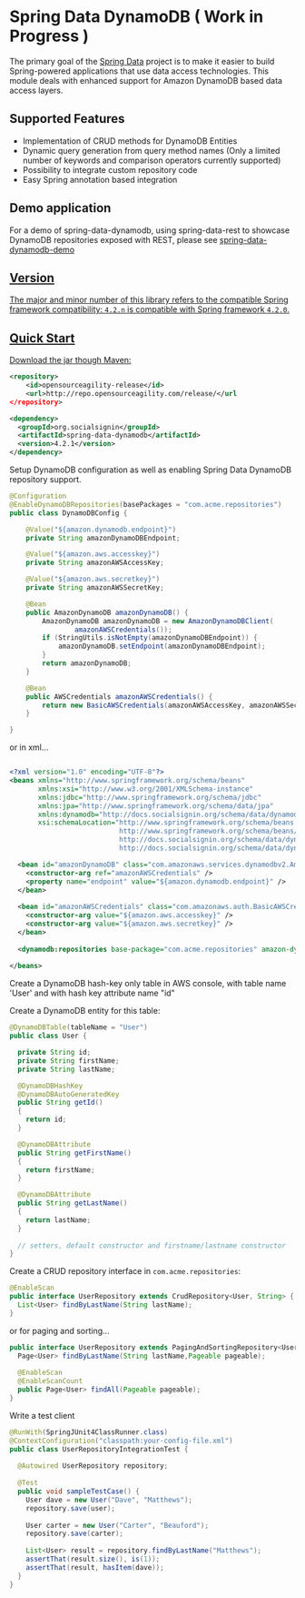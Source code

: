 # Spring Data DynamoDB ( Work in Progress ) #

The primary goal of the [Spring Data](http://www.springsource.org/spring-data) project is to make it easier to build Spring-powered applications that use data access technologies. This module deals with enhanced support for Amazon DynamoDB based data access layers.

## Supported Features ##

* Implementation of CRUD methods for DynamoDB Entities
* Dynamic query generation from query method names  (Only a limited number of keywords and comparison operators currently supported)
* Possibility to integrate custom repository code
* Easy Spring annotation based integration

## Demo application ##

For a demo of spring-data-dynamodb, using spring-data-rest to showcase DynamoDB repositories exposed with REST,
please see <a href="https://github.com/michaellavelle/spring-data-dynamodb-demo">spring-data-dynamodb-demo
## Version

The major and minor number of this library refers to the compatible Spring framework compatibility:
`4.2.n` is compatible with Spring framework `4.2.0`.

## Quick Start ##

Download the jar though Maven:


```xml
<repository>
	<id>opensourceagility-release</id>
	<url>http://repo.opensourceagility.com/release/</url
</repository>
```

```xml
<dependency>
  <groupId>org.socialsignin</groupId>
  <artifactId>spring-data-dynamodb</artifactId>
  <version>4.2.1</version>
</dependency>
```

Setup DynamoDB configuration as well as enabling Spring Data DynamoDB repository support.

```java
@Configuration
@EnableDynamoDBRepositories(basePackages = "com.acme.repositories")
public class DynamoDBConfig {

	@Value("${amazon.dynamodb.endpoint}")
	private String amazonDynamoDBEndpoint;

	@Value("${amazon.aws.accesskey}")
	private String amazonAWSAccessKey;

	@Value("${amazon.aws.secretkey}")
	private String amazonAWSSecretKey;

	@Bean
	public AmazonDynamoDB amazonDynamoDB() {
		AmazonDynamoDB amazonDynamoDB = new AmazonDynamoDBClient(
				amazonAWSCredentials());
		if (StringUtils.isNotEmpty(amazonDynamoDBEndpoint)) {
			amazonDynamoDB.setEndpoint(amazonDynamoDBEndpoint);
		}
		return amazonDynamoDB;
	}

	@Bean
	public AWSCredentials amazonAWSCredentials() {
		return new BasicAWSCredentials(amazonAWSAccessKey, amazonAWSSecretKey);
	}

}
```

or in xml...

```xml

<?xml version="1.0" encoding="UTF-8"?>
<beans xmlns="http://www.springframework.org/schema/beans"
       xmlns:xsi="http://www.w3.org/2001/XMLSchema-instance"
       xmlns:jdbc="http://www.springframework.org/schema/jdbc"
       xmlns:jpa="http://www.springframework.org/schema/data/jpa"
       xmlns:dynamodb="http://docs.socialsignin.org/schema/data/dynamodb"
       xsi:schemaLocation="http://www.springframework.org/schema/beans
                           http://www.springframework.org/schema/beans/spring-beans.xsd
                           http://docs.socialsignin.org/schema/data/dynamodb
                           http://docs.socialsignin.org/schema/data/dynamodb/spring-dynamodb.xsd">

  <bean id="amazonDynamoDB" class="com.amazonaws.services.dynamodbv2.AmazonDynamoDBClient">
    <constructor-arg ref="amazonAWSCredentials" />
    <property name="endpoint" value="${amazon.dynamodb.endpoint}" />
  </bean>
  
  <bean id="amazonAWSCredentials" class="com.amazonaws.auth.BasicAWSCredentials">
    <constructor-arg value="${amazon.aws.accesskey}" />
    <constructor-arg value="${amazon.aws.secretkey}" />
  </bean>
  
  <dynamodb:repositories base-package="com.acme.repositories" amazon-dynamodb-ref="amazonDynamoDB" />
  
</beans>

```

Create a DynamoDB hash-key only table in AWS console, with table name 'User' and with hash key attribute name "id"

Create a DynamoDB entity for this table:

```java
@DynamoDBTable(tableName = "User")
public class User {

  private String id;
  private String firstName;
  private String lastName;

  @DynamoDBHashKey
  @DynamoDBAutoGeneratedKey 
  public String getId()
  {
	return id;
  }

  @DynamoDBAttribute
  public String getFirstName()
  {
	return firstName;
  }

  @DynamoDBAttribute
  public String getLastName()
  {
	return lastName;
  }
       
  // setters, default constructor and firstname/lastname constructor
}
```

Create a CRUD repository interface in `com.acme.repositories`:

```java
@EnableScan
public interface UserRepository extends CrudRepository<User, String> {
  List<User> findByLastName(String lastName);
}
```

or for paging and sorting...

```java
public interface UserRepository extends PagingAndSortingRepository<User, String> {
  Page<User> findByLastName(String lastName,Pageable pageable);
  
  @EnableScan 
  @EnableScanCount
  public Page<User> findAll(Pageable pageable);
}
```

Write a test client

```java
@RunWith(SpringJUnit4ClassRunner.class)
@ContextConfiguration("classpath:your-config-file.xml")
public class UserRepositoryIntegrationTest {
     
  @Autowired UserRepository repository;
     
  @Test
  public void sampleTestCase() {
    User dave = new User("Dave", "Matthews");
    repository.save(user);
         
    User carter = new User("Carter", "Beauford");
    repository.save(carter);
         
    List<User> result = repository.findByLastName("Matthews");
    assertThat(result.size(), is(1));
    assertThat(result, hasItem(dave));
  }
}
```
 

